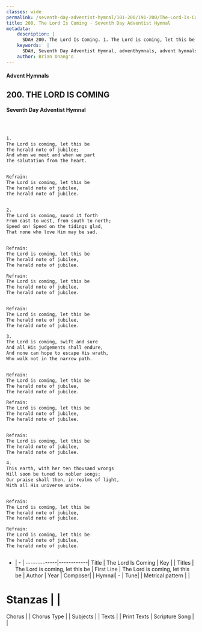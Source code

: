 ```yaml
---
classes: wide
permalink: /seventh-day-adventist-hymnal/101-200/191-200/The-Lord-Is-Coming/
title: 200. The Lord Is Coming - Seventh Day Adventist Hymnal
metadata:
    description: |
      SDAH 200. The Lord Is Coming. 1. The Lord is coming, let this be The herald note of jubilee; And when we meet and when we part The salutation from the heart. 
    keywords:  |
      SDAH, Seventh Day Adventist Hymnal, adventhymnals, advent hymnals, The Lord Is Coming, The Lord is coming, let this be ,The Lord is coming, let this be
    author: Brian Onang'o
---
```


#### Advent Hymnals
## 200. THE LORD IS COMING
#### Seventh Day Adventist Hymnal

```txt



1.
The Lord is coming, let this be
The herald note of jubilee;
And when we meet and when we part
The salutation from the heart.


Refrain:
The Lord is coming, let this be
The herald note of jubilee,
The herald note of jubilee.


2.
The Lord is coming, sound it forth
From east to west, from south to north;
Speed on! Speed on the tidings glad,
That none who love Him may be sad.


Refrain:
The Lord is coming, let this be
The herald note of jubilee,
The herald note of jubilee.

Refrain:
The Lord is coming, let this be
The herald note of jubilee,
The herald note of jubilee.


Refrain:
The Lord is coming, let this be
The herald note of jubilee,
The herald note of jubilee.

3.
The Lord is coming, swift and sure
And all His judgements shall endure,
And none can hope to escape His wrath,
Who walk not in the narrow path.


Refrain:
The Lord is coming, let this be
The herald note of jubilee,
The herald note of jubilee.

Refrain:
The Lord is coming, let this be
The herald note of jubilee,
The herald note of jubilee.


Refrain:
The Lord is coming, let this be
The herald note of jubilee,
The herald note of jubilee.

4.
This earth, with her ten thousand wrongs
Will soon be tuned to nobler songs;
Our praise shall then, in realms of light,
With all His universe unite.


Refrain:
The Lord is coming, let this be
The herald note of jubilee,
The herald note of jubilee.

Refrain:
The Lord is coming, let this be
The herald note of jubilee,
The herald note of jubilee.



```

- |   -  |
-------------|------------|
Title | The Lord Is Coming |
Key |  |
Titles | The Lord is coming, let this be |
First Line | The Lord is coming, let this be |
Author | 
Year | 
Composer|  |
Hymnal|  - |
Tune|  |
Metrical pattern | |
# Stanzas |  |
Chorus |  |
Chorus Type |  |
Subjects |  |
Texts |  |
Print Texts | 
Scripture Song |  |
  
